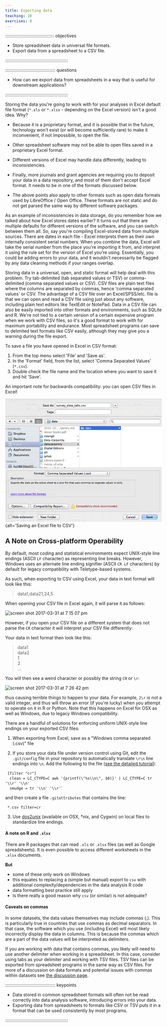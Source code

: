 ```yaml
---
title: Exporting data
teaching: 10
exercises: 0
---
```


::::::::::::::::::::::::::::::::::::::: objectives

- Store spreadsheet data in universal file formats.
- Export data from a spreadsheet to a CSV file.

::::::::::::::::::::::::::::::::::::::::::::::::::

:::::::::::::::::::::::::::::::::::::::: questions

- How can we export data from spreadsheets in a way that is useful for downstream applications?

::::::::::::::::::::::::::::::::::::::::::::::::::

Storing the data you're going to work with for your analyses in Excel
default file format (`*.xls` or `*.xlsx` - depending on the Excel
version) isn't a good idea. Why?

- Because it is a proprietary format, and it is possible that in
  the future, technology won't exist (or will become sufficiently
  rare) to make it inconvenient, if not impossible, to open the file.

- Other spreadsheet software may not be able to open files
  saved in a proprietary Excel format.

- Different versions of Excel may handle data
  differently, leading to inconsistencies.

- Finally, more journals and grant agencies are requiring you
  to deposit your data in a data repository, and most of them don't
  accept Excel format. It needs to be in one of the formats
  discussed below.

- The above points also apply to other formats such as open data formats used by LibreOffice / Open Office. These formats are not static and do not get parsed the same way by different software packages.

As an example of inconsistencies in data storage, do you remember how we talked about how Excel stores dates earlier? It turns out that
there are multiple defaults for different versions of the software, and you can switch between them all. So, say you're
compiling Excel-stored data from multiple sources. There are dates in each file - Excel interprets them as their own internally consistent
serial numbers. When you combine the data, Excel will take the serial number from the place you're importing it from, and interpret it
using the rule set for the version of Excel you're using. Essentially, you could be adding errors to your data, and it wouldn't
necessarily be flagged by any data cleaning methods if your ranges overlap.

Storing data in a universal, open, and static format will help deal with this problem. Try tab-delimited (tab separated values
or TSV) or comma-delimited (comma separated values or CSV). CSV files are plain text files where the columns are separated by commas,
hence 'comma separated values' or CSV. The advantage of a CSV file over an Excel/SPSS/etc. file is that we can open and read a CSV file
using just about any software, including plain text editors like TextEdit or NotePad.
Data in a CSV file can also be easily imported into other formats and
environments, such as SQLite and R. We're not tied to a certain version of a certain expensive program when we work with CSV files, so
it's a
good format to work with for maximum portability and endurance. Most spreadsheet programs can save to delimited text formats like CSV
easily, although they may give you a warning during the file export.

To save a file you have opened in Excel in CSV format:

1. From the top menu select 'File' and 'Save as'.
2. In the 'Format' field, from the list, select 'Comma Separated Values' (`*.csv`).
3. Double check the file name and the location where you want to save it and hit 'Save'.

An important note for backwards compatibility: you can open CSV files in Excel!

![](fig/excel-to-csv.png){alt='Saving an Excel file to CSV'}

## A Note on Cross-platform Operability

By default, most coding and statistical environments expect UNIX-style line endings (ASCII `LF` character) as representing line breaks.  However, Windows uses an alternate line ending signifier (ASCII `CR LF` characters) by default for legacy compatibility with Teletype-based systems.

As such, when exporting to CSV using Excel, your data in text format will look like this:

> data1,data2<CR><LF>1,2<CR><LF>4,5<CR><LF>

When opening your CSV file in Excel again, it will parse it as follows:

<img width="307" alt="screen shot 2017-03-31 at 7 15 07 pm" src="https://cloud.githubusercontent.com/assets/13110354/24560663/db4a5786-1643-11e7-931a-ca2c72336878.png">

However, if you open your CSV file on a different system that does not parse the `CR` character it will interpret your CSV file differently:

Your data in text format then look like this:

> data1<br>
> data2<CR><br>
> 1<br>
> 2<CR><br>
> …

You will then see a weird character or possibly the string `CR` or `\r`:

<img width="308" alt="screen shot 2017-03-31 at 7 26 42 pm" src="https://cloud.githubusercontent.com/assets/13110354/24561066/a990327c-1645-11e7-90b5-35a44e90f8d9.png">

thus causing terrible things to happen to your data.  For example, `2\r` is not a valid integer, and thus will throw an error (if you're lucky) when you attempt to operate on it in R or Python.  Note that this happens on Excel for OSX as well as Windows, due to legacy Windows compatibility.

There are a handful of solutions for enforcing uniform UNIX-style line endings on your exported CSV files:

1. When exporting from Excel, save as a "Windows comma separated (.csv)" file

2. If you store your data file under version control using Git, edit the `.git/config` file in your repository to automatically translate `\r\n` line endings into `\n`.
  Add the following to the file ([see the detailed tutorial](https://nicercode.github.io/blog/2013-04-30-excel-and-line-endings)):
  
  ```
   [filter "cr"]
   	clean = LC_CTYPE=C awk '{printf(\"%s\\n\", $0)}' | LC_CTYPE=C tr '\\r' '\\n'
   	smudge = tr '\\n' '\\r'` 
  ```
  
  and then create a file `.gitattributes` that contains the line:
  
  ```
   *.csv filter=cr
  ```

3. Use [dos2unix](https://dos2unix.sourceforge.net/) (available on OSX, \*nix, and Cygwin) on local files to standardize line endings.

#### A note on R and `.xlsx`

There are R packages that can read `.xls` or `.xlsx` files (as well as
Google spreadsheets). It is even possible to access different
worksheets in the `.xlsx` documents.

**But**

- some of these only work on Windows
- this equates to replacing a (simple but manual) export to `csv` with
  additional complexity/dependencies in the data analysis R code
- data formatting best practice still apply
- Is there really a good reason why `csv` (or similar) is not adequate?

#### Caveats on commas

In some datasets, the data values themselves may include commas (,). This is particularly true in countries that
use commas as decimal separators. In that case, the software which you use (including Excel)
will most likely incorrectly display the data in columns. This is because the commas which are a part of the data values will be
interpreted as delimiters.

If you are working with data that contains commas, you likely will need to use another delimiter when working in a spreadsheet. In this
case, consider using tabs as your delimiter and working with TSV files. TSV files can be exported from spreadsheet
programs in the same way as CSV files. For more of a discussion on data formats and potential issues with commas within datasets see [the discussion page](https://www.datacarpentry.org/spreadsheet-ecology-lesson/discuss).

:::::::::::::::::::::::::::::::::::::::: keypoints

- Data stored in common spreadsheet formats will often not be read correctly into data analysis software, introducing errors into your data.
- Exporting data from spreadsheets to formats like CSV or TSV puts it in a format that can be used consistently by most programs.

::::::::::::::::::::::::::::::::::::::::::::::::::


